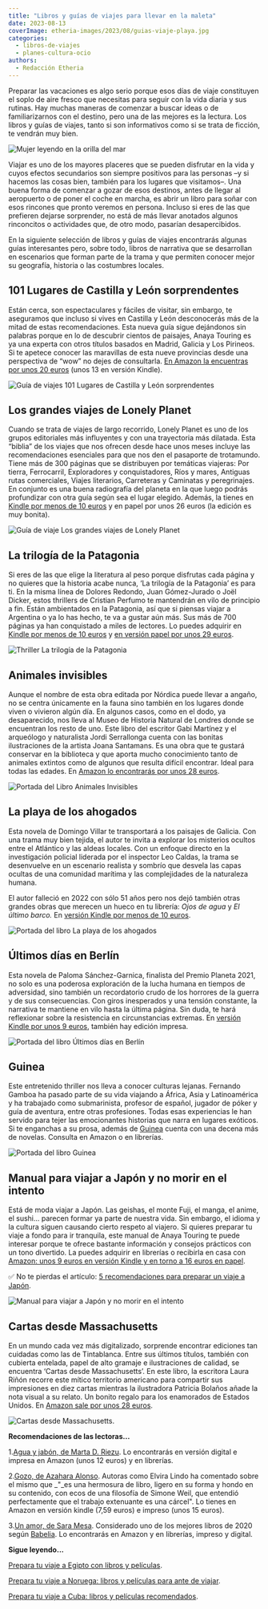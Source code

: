 ```yaml
---
title: "Libros y guías de viajes para llevar en la maleta"
date: 2023-08-13
coverImage: etheria-images/2023/08/guias-viaje-playa.jpg
categories: 
  - libros-de-viajes
  - planes-cultura-ocio
authors: 
  - Redacción Etheria
---
```


Preparar las vacaciones es algo serio porque esos días de viaje constituyen el soplo de 
aire fresco que necesitas para seguir con la vida diaria y sus rutinas. Hay muchas 
maneras de comenzar a buscar ideas o de familiarizarnos con el destino, pero una de las 
mejores es la lectura. Los libros y guías de viajes, tanto si son informativos como si 
se trata de ficción, te vendrán muy bien. 

![Mujer leyendo en la orilla del mar](etheria-images/2023/08/guias-viaje-playa.jpg "Las vacaciones son el mejor momento para terminar con lecturas pendientes.")

Viajar es uno de los mayores placeres que se pueden disfrutar en la vida y cuyos efectos 
secundarios son siempre positivos para las personas –y si hacemos las cosas bien, 
también para los lugares que visitamos–. Una buena forma de comenzar a gozar de esos 
destinos, antes de llegar al aeropuerto o de poner el coche en marcha, es abrir un libro 
para soñar con esos rincones que pronto veremos en persona. Incluso si eres de las que 
prefieren dejarse sorprender, no está de más llevar anotados algunos rinconcitos o 
actividades que, de otro modo, pasarían desapercibidos. 

En la siguiente selección de libros y guías de viajes encontrarás algunas guías 
interesantes pero, sobre todo, libros de narrativa que se desarrollan en escenarios que 
forman parte de la trama y que permiten conocer mejor su geografía, historia o las 
costumbres locales. 

## 101 Lugares de Castilla y León sorprendentes

Están cerca, son espectaculares y fáciles de visitar, sin embargo, te aseguramos que 
incluso si vives en Castilla y León desconocerás más de la mitad de estas 
recomendaciones. Esta nueva guía sigue dejándonos sin palabras porque en lo de descubrir 
cientos de paisajes, Anaya Touring es ya una experta con otros títulos basados en 
Madrid, Galicia y Los Pirineos. Si te apetece conocer las maravillas de esta nueve 
provincias desde una perspectiva de “wow” no dejes de consultarla. [En Amazon la 
encuentras por unos 20 euros](https://amzn.to/3DSCoXt) (unos 13 en versión Kindle). 

![Guía de viajes 101 Lugares de Castilla y León sorprendentes](etheria-images/2023/08/101-lugares-castilla-leon.jpg "101 Lugares de Castilla y León sorprendentes.")

## Los grandes viajes de Lonely Planet

Cuando se trata de viajes de largo recorrido, Lonely Planet es uno de los grupos 
editoriales más influyentes y con una trayectoria más dilatada. Esta “biblia” de los 
viajes que nos ofrecen desde hace unos meses incluye las recomendaciones esenciales para 
que nos den el pasaporte de trotamundo. Tiene más de 300 páginas que se distribuyen por 
temáticas viajeras: Por tierra, Ferrocarril, Exploradores y conquistadores, Ríos y 
mares, Antiguas rutas comerciales, Viajes literarios, Carreteras y Caminatas y 
peregrinajes. En conjunto es una buena radiografía del planeta en la que luego podrás 
profundizar con otra guía según sea el lugar elegido. Además, la tienes en [Kindle por 
menos de 10 euros](https://amzn.to/3OOLSt3) y en papel por unos 26 euros (la edición es 
muy bonita). 

![Guía de viaje Los grandes viajes de Lonely Planet](etheria-images/2023/08/grandes-viajes-lonely-780x1024.jpg "Los grandes viajes de Lonely Planet.")

## La trilogía de la Patagonia

Si eres de las que elige la literatura al peso porque disfrutas cada página y no quieres 
que la historia acabe nunca, ‘La trilogía de la Patagonia’ es para ti. En la misma línea 
de Dolores Redondo, Juan Gómez-Jurado o Joël Dicker, estos thrillers de Cristian Perfumo 
te mantendrán en vilo de principio a fin. Están ambientados en la Patagonia, así que si 
piensas viajar a Argentina o ya lo has hecho, te va a gustar aún más. Sus más de 700 
páginas ya han conquistado a miles de lectores. Lo puedes adquirir en [Kindle por menos 
de 10 euros](https://amzn.to/3s5N9TI) y [en versión papel por unos 29 
euros](https://amzn.to/455os8m). 

![Thriller La trilogía de la Patagonia](etheria-images/2023/08/trilogia-patagonia-683x1024.jpg "La trilogía de la Patagonia.")

## Animales invisibles

Aunque el nombre de esta obra editada por Nórdica puede llevar a angaño, no se centra 
únicamente en la fauna sino también en los lugares donde viven o vivieron algún día. En 
algunos casos, como en el dodo, ya desaparecido, nos lleva al Museo de Historia Natural 
de Londres donde se encuentran los resto de uno. Este libro del escritor Gabi Martínez y 
el arqueólogo y naturalista Jordi Serrallonga cuenta con las bonitas ilustraciones de la 
artista Joana Santamans. Es una obra que te gustará conservar en la biblioteca y que 
aporta mucho conocimiento tanto de animales extintos como de algunos que resulta difícil 
encontrar. Ideal para todas las edades. En [Amazon lo encontrarás por unos 28 
euros](https://amzn.to/3Kzd3Wn). 

![Portada del Libro Animales Invisibles](etheria-images/2023/08/animales-invisibles-700x1024.jpg "Animales Invisibles.")

## La playa de los ahogados

Esta novela de Domingo Villar te transportará a los paisajes de Galicia. Con una trama 
muy bien tejida, el autor te invita a explorar los misterios ocultos entre el Atlántico 
y las aldeas locales. Con un enfoque directo en la investigación policial liderada por 
el inspector Leo Caldas, la trama se desenvuelve en un escenario realista y sombrío que 
desvela las capas ocultas de una comunidad marítima y las complejidades de la naturaleza 
humana. 

El autor falleció en 2022 con sólo 51 años pero nos dejó también otras grandes obras que 
merecen un hueco en tu librería: _Ojos de agua_ y _El último barco._ En [versión Kindle 
por menos de 10 euros](https://amzn.to/45s0e86). 

![Portada del libro La playa de los ahogados](etheria-images/2023/08/playa-ahogados-domingo-villar-674x1024.jpg "La playa de los ahogados.")

## Últimos días en Berlín

Esta novela de Paloma Sánchez-Garnica, finalista del Premio Planeta 2021, no solo es una 
poderosa exploración de la lucha humana en tiempos de adversidad, sino también un 
recordatorio crudo de los horrores de la guerra y de sus consecuencias. Con giros 
inesperados y una tensión constante, la narrativa te mantiene en vilo hasta la última 
página. Sin duda, te hará reflexionar sobre la resistencia en circunstancias extremas. 
En [versión Kindle por unos 9 euros](https://amzn.to/4570Ct9), también hay edición 
impresa. 

![Portada del libro Últimos días en Berlín](etheria-images/2023/08/ultimos-dias-berlin-664x1024.jpg "Últimos días en Berlín.")

## Guinea

Este entretenido thriller nos lleva a conocer culturas lejanas. Fernando Gamboa ha 
pasado parte de su vida viajando a África, Asia y Latinoamérica y ha trabajado como 
submarinista, profesor de español, jugador de póker y guía de aventura, entre otras 
profesiones. Todas esas experiencias le han servido para tejer las emocionantes 
historias que narra en lugares exóticos. Si te enganchas a su prosa, además de [Guinea](https://amzn.to/3qlguJv) 
cuenta con una decena más de novelas. Consulta en Amazon o en librerías. 

![Portada del libro Guinea](etheria-images/2023/08/guinea-libro-gamboa-683x1024.jpg "Guinea.")

## Manual para viajar a Japón y no morir en el intento

Está de moda viajar a Japón. Las geishas, el monte Fuji, el manga, el anime, el sushi... 
parecen formar ya parte de nuestra vida. Sin embargo, el idioma y la cultura siguen 
causando cierto respeto al viajero. Si quieres preparar tu viaje a fondo para ir 
tranquila, este manual de Anaya Touring te puede interesar porque te ofrece bastante 
información y consejos prácticos con un tono divertido. La puedes adquirir en librerías 
o recibirla en casa con [Amazon: unos 9 euros en versión Kindle y en torno a 16 euros en 
papel](https://amzn.to/3OTH7P3). 

✅ No te pierdas el artículo: [5 recomendaciones para preparar un viaje a 
Japón](https://etheriamagazine.com/2019/06/18/como-organizar-un-viaje-a-japon/). 

![Manual para viajar a Japón y no morir en el intento](etheria-images/2023/08/manual-para-viajar-a-japon-y-no-morir-en-el-intento-guias-singulares-1.jpg "Manual para viajar a Japón y no morir en el intento.")

## Cartas desde Massachusetts

En un mundo cada vez más digitalizado, sorprende encontrar ediciones tan cuidadas como 
las de Tintablanca. Entre sus últimos títulos, también con cubierta entelada, papel de 
alto gramaje e ilustraciones de calidad, se encuentra ‘Cartas desde Massachusetts’. En 
este libro, la escritora Laura Riñón recorre este mítico territorio americano para 
compartir sus impresiones en diez cartas mientras la ilustradora Patricia Bolaños añade 
la nota visual a su relato. Un bonito regalo para los enamorados de Estados Unidos. En [Amazon 
sale por unos 28 euros](https://amzn.to/3KEwf5b). 

![Cartas desde Massachusetts.](etheria-images/2023/08/cartas-massachusetts-659x1024.jpg "Cartas desde Massachusetts.")

**Recomendaciones de las lectoras...** 

1.[Agua y jabón, de Marta D. Riezu](https://amzn.to/48KLa8g). Lo encontrarás en versión 
digital e impresa en Amazon (unos 12 euros) y en librerías. 

2.[Gozo, de Azahara Alonso](https://amzn.to/3RL6PXT). Autoras como Elvira Lindo ha 
comentado sobre el mismo que _"_es una hermosura de libro, ligero en su forma y hondo en 
su contenido, con ecos de una filosofía de Simone Weil, que entendió perfectamente que 
el trabajo extenuante es una cárcel". Lo tienes en Amazon en versión kindle (7,59 euros) 
e impreso (unos 15 euros). 

3.[Un amor, de Sara Mesa](https://amzn.to/46ktZsy). Considerado uno de los mejores 
libros de 2020 según [Babelia](https://elpais.com/videos/2020-12-21/un-amor-de-sara-mesa-el-mejor-libro-del-2020.html). 
Lo encontrarás en Amazon y en librerías, impreso y digital. 

**Sigue leyendo...** 

[Prepara tu viaje a Egipto con libros y 
películas](https://etheriamagazine.com/2021/03/01/organizar-viaje-a-egipto-y-documentar-con-libros-peliculas/). 

[Prepara tu viaje a Noruega: libros y películas para ante de 
viajar](https://etheriamagazine.com/2020/08/18/prepara-tu-viaje-libros-series-de-noruega/). 

[Prepara tu viaje a Cuba: libros y películas 
recomendados](https://etheriamagazine.com/2020/05/08/prepara-tu-viaje-a-cuba-libros-peliculas/).
